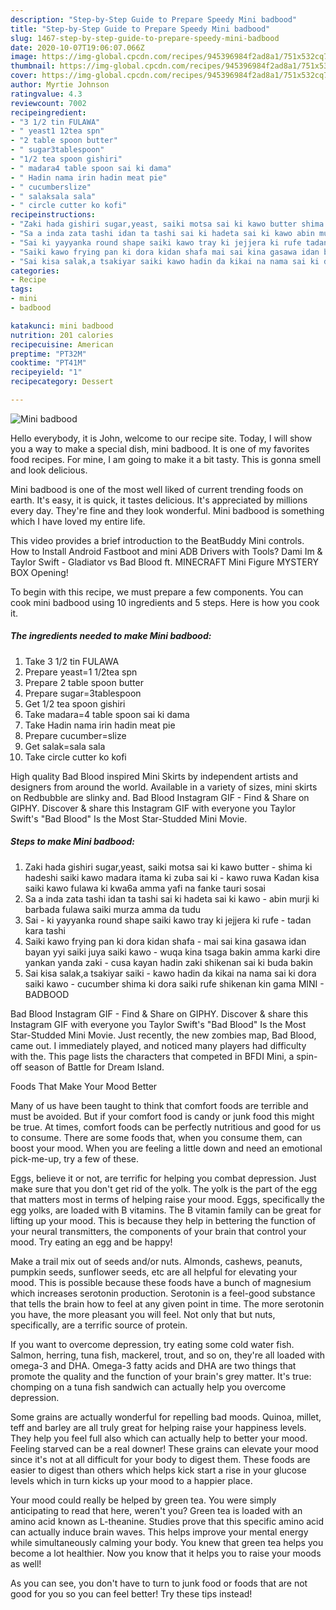 ```yaml
---
description: "Step-by-Step Guide to Prepare Speedy Mini badbood"
title: "Step-by-Step Guide to Prepare Speedy Mini badbood"
slug: 1467-step-by-step-guide-to-prepare-speedy-mini-badbood
date: 2020-10-07T19:06:07.066Z
image: https://img-global.cpcdn.com/recipes/945396984f2ad8a1/751x532cq70/mini-badbood-recipe-main-photo.jpg
thumbnail: https://img-global.cpcdn.com/recipes/945396984f2ad8a1/751x532cq70/mini-badbood-recipe-main-photo.jpg
cover: https://img-global.cpcdn.com/recipes/945396984f2ad8a1/751x532cq70/mini-badbood-recipe-main-photo.jpg
author: Myrtie Johnson
ratingvalue: 4.3
reviewcount: 7002
recipeingredient:
- "3 1/2 tin FULAWA"
- " yeast1 12tea spn"
- "2 table spoon butter"
- " sugar3tablespoon"
- "1/2 tea spoon gishiri"
- " madara4 table spoon sai ki dama"
- " Hadin nama irin hadin meat pie"
- " cucumberslize"
- " salaksala sala"
- " circle cutter ko kofi"
recipeinstructions:
- "Zaki hada gishiri sugar,yeast, saiki motsa sai ki kawo butter shima ki hadeshi saiki kawo madara itama ki zuba sai ki kawo ruwa Kadan kisa saiki kawo fulawa ki kwa6a amma yafi na fanke tauri sosai"
- "Sa a inda zata tashi idan ta tashi sai ki hadeta sai ki kawo abin murji ki barbada fulawa saiki murza amma da tudu"
- "Sai ki yayyanka round shape saiki kawo tray ki jejjera ki rufe tadan kara tashi"
- "Saiki kawo frying pan ki dora kidan shafa mai sai kina gasawa idan bayan yyi saiki juya saiki kawo wuqa kina tsaga bakin amma karki dire yankan yanda zaki cusa kayan hadin zaki shikenan sai ki buda bakin"
- "Sai kisa salak,a tsakiyar saiki kawo hadin da kikai na nama sai ki dora saiki kawo cucumber shima ki dora saiki rufe shikenan kin gama MINI BADBOOD"
categories:
- Recipe
tags:
- mini
- badbood

katakunci: mini badbood 
nutrition: 201 calories
recipecuisine: American
preptime: "PT32M"
cooktime: "PT41M"
recipeyield: "1"
recipecategory: Dessert

---
```



![Mini badbood](https://img-global.cpcdn.com/recipes/945396984f2ad8a1/751x532cq70/mini-badbood-recipe-main-photo.jpg)

Hello everybody, it is John, welcome to our recipe site. Today, I will show you a way to make a special dish, mini badbood. It is one of my favorites food recipes. For mine, I am going to make it a bit tasty. This is gonna smell and look delicious.

Mini badbood is one of the most well liked of current trending foods on earth. It's easy, it is quick, it tastes delicious. It's appreciated by millions every day. They're fine and they look wonderful. Mini badbood is something which I have loved my entire life.

This video provides a brief introduction to the BeatBuddy Mini controls. How to Install Android Fastboot and mini ADB Drivers with Tools? Dami Im &amp; Taylor Swift - Gladiator vs Bad Blood ft. MINECRAFT Mini Figure MYSTERY BOX Opening!


To begin with this recipe, we must prepare a few components. You can cook mini badbood using 10 ingredients and 5 steps. Here is how you cook it.

<!--inarticleads1-->

##### The ingredients needed to make Mini badbood:

1. Take 3 1/2 tin FULAWA
1. Prepare  yeast=1 1/2tea spn
1. Prepare 2 table spoon butter
1. Prepare  sugar=3tablespoon
1. Get 1/2 tea spoon gishiri
1. Take  madara=4 table spoon sai ki dama
1. Take  Hadin nama irin hadin meat pie
1. Prepare  cucumber=slize
1. Get  salak=sala sala
1. Take  circle cutter ko kofi


High quality Bad Blood inspired Mini Skirts by independent artists and designers from around the world. Available in a variety of sizes, mini skirts on Redbubble are slinky and. Bad Blood Instagram GIF - Find &amp; Share on GIPHY. Discover &amp; share this Instagram GIF with everyone you Taylor Swift&#39;s &#34;Bad Blood&#34; Is the Most Star-Studded Mini Movie. 

<!--inarticleads2-->

##### Steps to make Mini badbood:

1. Zaki hada gishiri sugar,yeast, saiki motsa sai ki kawo butter - shima ki hadeshi saiki kawo madara itama ki zuba sai ki - kawo ruwa Kadan kisa saiki kawo fulawa ki kwa6a amma yafi na fanke tauri sosai
1. Sa a inda zata tashi idan ta tashi sai ki hadeta sai ki kawo - abin murji ki barbada fulawa saiki murza amma da tudu
1. Sai - ki yayyanka round shape saiki kawo tray ki jejjera ki rufe - tadan kara tashi
1. Saiki kawo frying pan ki dora kidan shafa - mai sai kina gasawa idan bayan yyi saiki juya saiki kawo - wuqa kina tsaga bakin amma karki dire yankan yanda zaki - cusa kayan hadin zaki shikenan sai ki buda bakin
1. Sai kisa salak,a tsakiyar saiki - kawo hadin da kikai na nama sai ki dora saiki kawo - cucumber shima ki dora saiki rufe shikenan kin gama MINI - BADBOOD


Bad Blood Instagram GIF - Find &amp; Share on GIPHY. Discover &amp; share this Instagram GIF with everyone you Taylor Swift&#39;s &#34;Bad Blood&#34; Is the Most Star-Studded Mini Movie. Just recently, the new zombies map, Bad Blood, came out. I immediately played, and noticed many players had difficulty with the. This page lists the characters that competed in BFDI Mini, a spin-off season of Battle for Dream Island. 

Foods That Make Your Mood Better


Many of us have been taught to think that comfort foods are terrible and must be avoided. But if your comfort food is candy or junk food this might be true. At times, comfort foods can be perfectly nutritious and good for us to consume. There are some foods that, when you consume them, can boost your mood. When you are feeling a little down and need an emotional pick-me-up, try a few of these.

Eggs, believe it or not, are terrific for helping you combat depression. Just make sure that you don't get rid of the yolk. The yolk is the part of the egg that matters most in terms of helping raise your mood. Eggs, specifically the egg yolks, are loaded with B vitamins. The B vitamin family can be great for lifting up your mood. This is because they help in bettering the function of your neural transmitters, the components of your brain that control your mood. Try eating an egg and be happy!

Make a trail mix out of seeds and/or nuts. Almonds, cashews, peanuts, pumpkin seeds, sunflower seeds, etc are all helpful for elevating your mood. This is possible because these foods have a bunch of magnesium which increases serotonin production. Serotonin is a feel-good substance that tells the brain how to feel at any given point in time. The more serotonin you have, the more pleasant you will feel. Not only that but nuts, specifically, are a terrific source of protein.

If you want to overcome depression, try eating some cold water fish. Salmon, herring, tuna fish, mackerel, trout, and so on, they're all loaded with omega-3 and DHA. Omega-3 fatty acids and DHA are two things that promote the quality and the function of your brain's grey matter. It's true: chomping on a tuna fish sandwich can actually help you overcome depression. 

Some grains are actually wonderful for repelling bad moods. Quinoa, millet, teff and barley are all truly great for helping raise your happiness levels. They help you feel full also which can actually help to better your mood. Feeling starved can be a real downer! These grains can elevate your mood since it's not at all difficult for your body to digest them. These foods are easier to digest than others which helps kick start a rise in your glucose levels which in turn kicks up your mood to a happier place.

Your mood could really be helped by green tea. You were simply anticipating to read that here, weren't you? Green tea is loaded with an amino acid known as L-theanine. Studies prove that this specific amino acid can actually induce brain waves. This helps improve your mental energy while simultaneously calming your body. You knew that green tea helps you become a lot healthier. Now you know that it helps you to raise your moods as well!

As you can see, you don't have to turn to junk food or foods that are not good for you so you can feel better! Try  these tips  instead!

